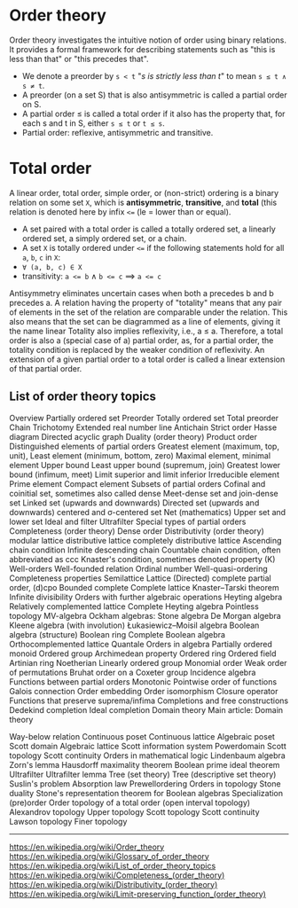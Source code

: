 # Order theory

Order theory investigates the intuitive notion of order using binary relations. It provides a formal framework for describing statements such as "this is less than that" or "this precedes that".


- We denote a preorder by `s < t` "_s is strictly less than t_" to mean `s ≤ t ∧ s ≠ t`.
- A preorder (on a set S) that is also antisymmetric is called a partial order
on S.
- A partial order ≤ is called a total order if it also has the property that,
for each s and t in S, either `s ≤ t` or `t ≤ s`.
- Partial order: reflexive, antisymmetric and transitive.


# Total order
A linear order, total order, simple order, or (non-strict) ordering is a binary relation on some set `X`, which is **antisymmetric**, **transitive**, and **total** (this relation is denoted here by infix `<=` (le = lower than or equal).
- A set paired with a total order is called a totally ordered set, a linearly ordered set, a simply ordered set, or a chain.
- A set `X` is totally ordered under `<=` if the following statements hold for all `a`, `b`, `c` in `X`:
- `∀ (a, b, c) ∈ X`
- transitivity: `a <= b` ∧ `b <= c` ⟹ `a <= c`

Antisymmetry eliminates uncertain cases when both a precedes b and b precedes a. A relation having the property of "totality" means that any pair of elements in the set of the relation are comparable under the relation. This also means that the set can be diagrammed as a line of elements, giving it the name linear Totality also implies reflexivity, i.e., a ≤ a. Therefore, a total order is also a (special case of a) partial order, as, for a partial order, the totality condition is replaced by the weaker condition of reflexivity. An extension of a given partial order to a total order is called a linear extension of that partial order.



## List of order theory topics 
Overview
Partially ordered set
Preorder
Totally ordered set
Total preorder
Chain
Trichotomy
Extended real number line
Antichain
Strict order
Hasse diagram
Directed acyclic graph
Duality (order theory)
Product order
Distinguished elements of partial orders
Greatest element (maximum, top, unit), Least element (minimum, bottom, zero)
Maximal element, minimal element
Upper bound
Least upper bound (supremum, join)
Greatest lower bound (infimum, meet)
Limit superior and limit inferior
Irreducible element
Prime element
Compact element
Subsets of partial orders
Cofinal and coinitial set, sometimes also called dense
Meet-dense set and join-dense set
Linked set (upwards and downwards)
Directed set (upwards and downwards)
centered and σ-centered set
Net (mathematics)
Upper set and lower set
Ideal and filter
Ultrafilter
Special types of partial orders
Completeness (order theory)
Dense order
Distributivity (order theory)
modular lattice
distributive lattice
completely distributive lattice
Ascending chain condition
Infinite descending chain
Countable chain condition, often abbreviated as ccc
Knaster's condition, sometimes denoted property (K)
Well-orders
Well-founded relation
Ordinal number
Well-quasi-ordering
Completeness properties
Semilattice
Lattice
(Directed) complete partial order, (d)cpo
Bounded complete
Complete lattice
Knaster–Tarski theorem
Infinite divisibility
Orders with further algebraic operations
Heyting algebra
Relatively complemented lattice
Complete Heyting algebra
Pointless topology
MV-algebra
Ockham algebras:
Stone algebra
De Morgan algebra
Kleene algebra (with involution)
Łukasiewicz–Moisil algebra
Boolean algebra (structure)
Boolean ring
Complete Boolean algebra
Orthocomplemented lattice
Quantale
Orders in algebra
Partially ordered monoid
Ordered group
Archimedean property
Ordered ring
Ordered field
Artinian ring
Noetherian
Linearly ordered group
Monomial order
Weak order of permutations
Bruhat order on a Coxeter group
Incidence algebra
Functions between partial orders
Monotonic
Pointwise order of functions
Galois connection
Order embedding
Order isomorphism
Closure operator
Functions that preserve suprema/infima
Completions and free constructions
Dedekind completion
Ideal completion
Domain theory
Main article: Domain theory

Way-below relation
Continuous poset
Continuous lattice
Algebraic poset
Scott domain
Algebraic lattice
Scott information system
Powerdomain
Scott topology
Scott continuity
Orders in mathematical logic
Lindenbaum algebra
Zorn's lemma
Hausdorff maximality theorem
Boolean prime ideal theorem
Ultrafilter
Ultrafilter lemma
Tree (set theory)
Tree (descriptive set theory)
Suslin's problem
Absorption law
Prewellordering
Orders in topology
Stone duality
Stone's representation theorem for Boolean algebras
Specialization (pre)order
Order topology of a total order (open interval topology)
Alexandrov topology
Upper topology
Scott topology
Scott continuity
Lawson topology
Finer topology


---

https://en.wikipedia.org/wiki/Order_theory
https://en.wikipedia.org/wiki/Glossary_of_order_theory
https://en.wikipedia.org/wiki/List_of_order_theory_topics
https://en.wikipedia.org/wiki/Completeness_(order_theory)
https://en.wikipedia.org/wiki/Distributivity_(order_theory)
https://en.wikipedia.org/wiki/Limit-preserving_function_(order_theory)
